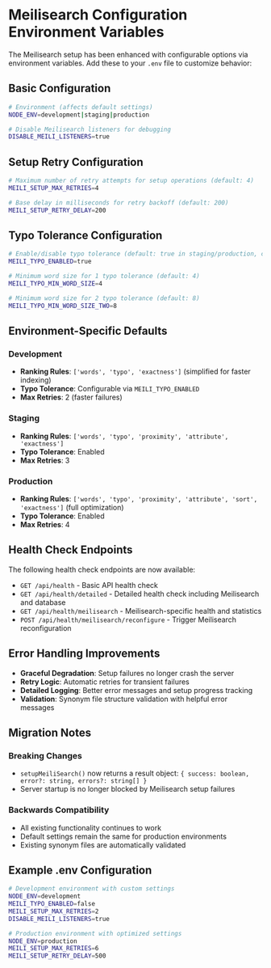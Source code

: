 # Meilisearch Configuration Environment Variables

The Meilisearch setup has been enhanced with configurable options via environment variables. Add these to your `.env` file to customize behavior:

## Basic Configuration

```bash
# Environment (affects default settings)
NODE_ENV=development|staging|production

# Disable Meilisearch listeners for debugging
DISABLE_MEILI_LISTENERS=true
```

## Setup Retry Configuration

```bash
# Maximum number of retry attempts for setup operations (default: 4)
MEILI_SETUP_MAX_RETRIES=4

# Base delay in milliseconds for retry backoff (default: 200)
MEILI_SETUP_RETRY_DELAY=200
```

## Typo Tolerance Configuration

```bash
# Enable/disable typo tolerance (default: true in staging/production, configurable in development)
MEILI_TYPO_ENABLED=true

# Minimum word size for 1 typo tolerance (default: 4)
MEILI_TYPO_MIN_WORD_SIZE=4

# Minimum word size for 2 typo tolerance (default: 8)
MEILI_TYPO_MIN_WORD_SIZE_TWO=8
```

## Environment-Specific Defaults

### Development
- **Ranking Rules**: `['words', 'typo', 'exactness']` (simplified for faster indexing)
- **Typo Tolerance**: Configurable via `MEILI_TYPO_ENABLED`
- **Max Retries**: 2 (faster failures)

### Staging
- **Ranking Rules**: `['words', 'typo', 'proximity', 'attribute', 'exactness']`
- **Typo Tolerance**: Enabled
- **Max Retries**: 3

### Production
- **Ranking Rules**: `['words', 'typo', 'proximity', 'attribute', 'sort', 'exactness']` (full optimization)
- **Typo Tolerance**: Enabled
- **Max Retries**: 4

## Health Check Endpoints

The following health check endpoints are now available:

- `GET /api/health` - Basic API health check
- `GET /api/health/detailed` - Detailed health check including Meilisearch and database
- `GET /api/health/meilisearch` - Meilisearch-specific health and statistics
- `POST /api/health/meilisearch/reconfigure` - Trigger Meilisearch reconfiguration

## Error Handling Improvements

- **Graceful Degradation**: Setup failures no longer crash the server
- **Retry Logic**: Automatic retries for transient failures
- **Detailed Logging**: Better error messages and setup progress tracking
- **Validation**: Synonym file structure validation with helpful error messages

## Migration Notes

### Breaking Changes
- `setupMeiliSearch()` now returns a result object: `{ success: boolean, error?: string, errors?: string[] }`
- Server startup is no longer blocked by Meilisearch setup failures

### Backwards Compatibility
- All existing functionality continues to work
- Default settings remain the same for production environments
- Existing synonym files are automatically validated

## Example .env Configuration

```bash
# Development environment with custom settings
NODE_ENV=development
MEILI_TYPO_ENABLED=false
MEILI_SETUP_MAX_RETRIES=2
DISABLE_MEILI_LISTENERS=true

# Production environment with optimized settings
NODE_ENV=production
MEILI_SETUP_MAX_RETRIES=6
MEILI_SETUP_RETRY_DELAY=500
```
